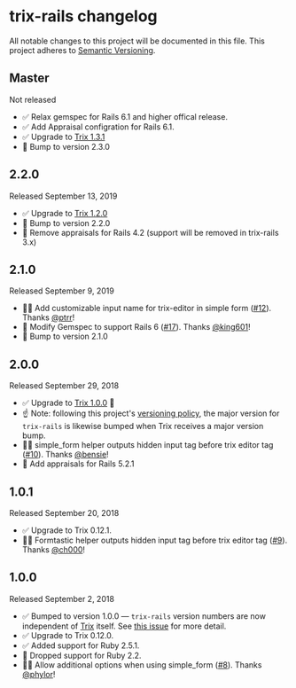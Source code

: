 # trix-rails changelog

All notable changes to this project will be documented in this file.
This project adheres to [Semantic Versioning](http://semver.org/).

## Master

Not released

- ✅ Relax gemspec for Rails 6.1 and higher offical release.
- ✅ Add Appraisal configration for Rails 6.1.
- ✅ Upgrade to [Trix 1.3.1](https://github.com/basecamp/trix/releases/tag/1.3.1)
- 💪 Bump to version 2.3.0


## 2.2.0

Released September 13, 2019

* ✅ Upgrade to [Trix 1.2.0](https://github.com/basecamp/trix/releases/tag/1.2.0)
* 💪 Bump to version 2.2.0
* 🚫 Remove appraisals for Rails 4.2 (support will be removed in trix-rails 3.x)

## 2.1.0

Released September 9, 2019

* 🐛🔨 Add customizable input name for trix-editor in simple form ([#12](https://github.com/kylefox/trix/pull/12)). Thanks [@ptrr](https://github.com/ptrr)!
* 💪 Modify Gemspec to support Rails 6 ([#17](https://github.com/kylefox/trix/pull/17)). Thanks [@king601](https://github.com/king601)!
* 💪 Bump to version 2.1.0

## 2.0.0

Released September 29, 2018

* ✅ Upgrade to [Trix 1.0.0](https://github.com/basecamp/trix/releases/tag/1.0.0) 🎉
* ☝️ Note: following this project's [versioning policy](https://github.com/kylefox/trix/issues/4), the major version for `trix-rails` is likewise bumped when Trix receives a major version bump.
* 🐛🔨 simple_form helper outputs hidden input tag before trix editor tag ([#10](https://github.com/kylefox/trix/pull/10)). Thanks [@bensie](https://github.com/bensie)!
* 💪 Add appraisals for Rails 5.2.1


## 1.0.1

Released September 20, 2018

* ✅ Upgrade to Trix 0.12.1.
* 🐛🔨 Formtastic helper outputs hidden input tag before trix editor tag ([#9](https://github.com/kylefox/trix/pull/9)). Thanks [@ch000](https://github.com/ch000)!

## 1.0.0

Released September 2, 2018

* ✅ Bumped to version 1.0.0 — `trix-rails` version numbers are now independent of [Trix](https://github.com/basecamp/trix) itself. See [this issue](https://github.com/kylefox/trix/issues/4) for more detail.
* ✅ Upgrade to Trix 0.12.0.
* ✅ Added support for Ruby 2.5.1.
* 🚫 Dropped support for Ruby 2.2.
* 🐛🔨 Allow additional options when using simple_form ([#8](https://github.com/kylefox/trix/pull/8)). Thanks [@phylor](https://github.com/phylor)!
